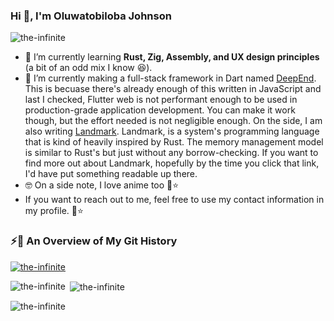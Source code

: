 ### Hi 👋, I'm Oluwatobiloba Johnson

<p align="left"> <img src="https://komarev.com/ghpvc/?username=the-infinite" alt="the-infinite" /> </p>

<!--- 🔭 I currently work at [Monochrome Technologies](https://github.com/monochrome-tech)-->
- 🌱 I’m currently learning **Rust, Zig, Assembly, and UX design principles** (a bit of an odd mix I know 😆).
- 🔩 I’m currently making a full-stack framework in Dart named [DeepEnd](https://github.com/into-the-deep). This is becuase there's already enough of this written in JavaScript and last I checked, Flutter web is not performant enough to be used in production-grade application development. You can make it work though, but the effort needed is not negligible enough. On the side, I am also writing [Landmark](https://github.com/landmark-lang). Landmark, is a system's programming language that is kind of heavily inspired by Rust. The memory management model is similar to Rust's but just without any borrow-checking. If you want to find more out about Landmark, hopefully by the time you click that link, I'd have put something readable up there.
- 🤓 On a side note, I love anime too 🌚⭐
- If you want to reach out to me, feel free to use my contact information in my profile. 🌚⭐

### ⚡🌠 An Overview of My Git History
<p align="left"> <a href="https://github.com/ryo-ma/github-profile-trophy"><img src="https://github-profile-trophy.vercel.app/?username=the-infinite" alt="the-infinite" /></a> </p>
<p><img align="left" src="https://github-readme-stats.vercel.app/api/top-langs?username=the-infinite&show_icons=true&locale=en&layout=compact" alt="the-infinite" /></p>
<p>&nbsp;<img align="center" src="https://github-readme-stats.vercel.app/api?username=the-infinite&show_icons=true&locale=en" alt="the-infinite" /></p>
<p><img align="center" src="https://github-readme-streak-stats.herokuapp.com/?user=the-infinite&" alt="the-infinite" /></p>
